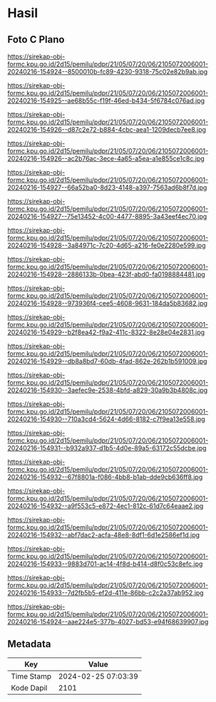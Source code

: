# Hasil

## Foto C Plano

https://sirekap-obj-formc.kpu.go.id/2d15/pemilu/pdpr/21/05/07/20/06/2105072006001-20240216-154924--8500010b-fc89-4230-9318-75c02e82b9ab.jpg

https://sirekap-obj-formc.kpu.go.id/2d15/pemilu/pdpr/21/05/07/20/06/2105072006001-20240216-154925--ae68b55c-f19f-46ed-b434-5f6784c076ad.jpg

https://sirekap-obj-formc.kpu.go.id/2d15/pemilu/pdpr/21/05/07/20/06/2105072006001-20240216-154926--d87c2e72-b884-4cbc-aea1-1209decb7ee8.jpg

https://sirekap-obj-formc.kpu.go.id/2d15/pemilu/pdpr/21/05/07/20/06/2105072006001-20240216-154926--ac2b76ac-3ece-4a65-a5ea-a1e855ce1c8c.jpg

https://sirekap-obj-formc.kpu.go.id/2d15/pemilu/pdpr/21/05/07/20/06/2105072006001-20240216-154927--66a52ba0-8d23-4148-a397-7563ad6b8f7d.jpg

https://sirekap-obj-formc.kpu.go.id/2d15/pemilu/pdpr/21/05/07/20/06/2105072006001-20240216-154927--75e13452-4c00-4477-8895-3a43eef4ec70.jpg

https://sirekap-obj-formc.kpu.go.id/2d15/pemilu/pdpr/21/05/07/20/06/2105072006001-20240216-154928--3a84971c-7c20-4d65-a216-fe0e2280e599.jpg

https://sirekap-obj-formc.kpu.go.id/2d15/pemilu/pdpr/21/05/07/20/06/2105072006001-20240216-154928--2886133b-0bea-423f-abd0-fa0198884481.jpg

https://sirekap-obj-formc.kpu.go.id/2d15/pemilu/pdpr/21/05/07/20/06/2105072006001-20240216-154928--973936f4-cee5-4608-9631-184da5b83682.jpg

https://sirekap-obj-formc.kpu.go.id/2d15/pemilu/pdpr/21/05/07/20/06/2105072006001-20240216-154929--b2f8ea42-f9a2-411c-8322-8e28e04e2831.jpg

https://sirekap-obj-formc.kpu.go.id/2d15/pemilu/pdpr/21/05/07/20/06/2105072006001-20240216-154929--db8a8bd7-60db-4fad-862e-262b1b591009.jpg

https://sirekap-obj-formc.kpu.go.id/2d15/pemilu/pdpr/21/05/07/20/06/2105072006001-20240216-154930--3aefec9e-2538-4bfd-a829-30a9b3b4808c.jpg

https://sirekap-obj-formc.kpu.go.id/2d15/pemilu/pdpr/21/05/07/20/06/2105072006001-20240216-154930--710a3cd4-5624-4d66-8182-c7f9ea13e558.jpg

https://sirekap-obj-formc.kpu.go.id/2d15/pemilu/pdpr/21/05/07/20/06/2105072006001-20240216-154931--b932a937-d1b5-4d0e-89a5-63172c55dcbe.jpg

https://sirekap-obj-formc.kpu.go.id/2d15/pemilu/pdpr/21/05/07/20/06/2105072006001-20240216-154932--67f8801a-f086-4bb8-b1ab-dde9cb636ff8.jpg

https://sirekap-obj-formc.kpu.go.id/2d15/pemilu/pdpr/21/05/07/20/06/2105072006001-20240216-154932--a9f553c5-e872-4ec1-812c-61d7c64eaae2.jpg

https://sirekap-obj-formc.kpu.go.id/2d15/pemilu/pdpr/21/05/07/20/06/2105072006001-20240216-154932--abf7dac2-acfa-48e8-8df1-6d1e2586ef1d.jpg

https://sirekap-obj-formc.kpu.go.id/2d15/pemilu/pdpr/21/05/07/20/06/2105072006001-20240216-154933--9883d701-ac14-4f8d-b414-d8f0c53c8efc.jpg

https://sirekap-obj-formc.kpu.go.id/2d15/pemilu/pdpr/21/05/07/20/06/2105072006001-20240216-154933--7d2fb5b5-ef2d-411e-86bb-c2c2a37ab952.jpg

https://sirekap-obj-formc.kpu.go.id/2d15/pemilu/pdpr/21/05/07/20/06/2105072006001-20240216-154924--aae224e5-377b-4027-bd53-e94f68639907.jpg


## Metadata

| Key        | Value               |
| ---------- | ------------------- |
| Time Stamp | 2024-02-25 07:03:39 |
| Kode Dapil | 2101                |



